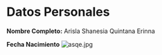 <h1>Datos Personales</h1>
<p><strong>Nombre Completo:</strong> Arisla Shanesia Quintana Erinna 
<p><strong>Fecha Nacimiento</strong> 
<img src="C:\Users\QUIMICAINF11\Downloads\asqe" alt="asqe.jpg">
